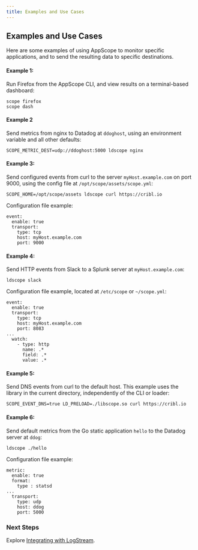 ```yaml
---
title: Examples and Use Cases
---
```


## Examples and Use Cases

Here are some examples of using AppScope to monitor specific applications, and to send the resulting data to specific destinations.

#### Example 1: 
Run Firefox from the AppScope CLI, and view results on a terminal-based dashboard:

```
scope firefox
scope dash
```

#### Example 2
Send metrics from nginx to Datadog at `ddoghost`, using an environment variable and all other defaults:

```
SCOPE_METRIC_DEST=udp://ddoghost:5000 ldscope nginx
```

#### Example 3: 
Send configured events from curl to the server `myHost.example.com` on port 9000, using the config file at `/opt/scope/assets/scope.yml`:

```
SCOPE_HOME=/opt/scope/assets ldscope curl https://cribl.io
```

Configuration file example:

```
event:
  enable: true
  transport:
    type: tcp
    host: myHost.example.com
    port: 9000
```

#### Example 4: 
Send HTTP events from Slack to a Splunk server at `myHost.example.com`:

```
ldscope slack
```

Configuration file example, located at `/etc/scope` or `~/scope.yml`:

```
event:
  enable: true
  transport:
    type: tcp
    host: myHost.example.com
    port: 8083
...
  watch:
    - type: http
      name: .*
      field: .*
      value: .*
```

#### Example 5:
Send DNS events from curl to the default host. This example uses the library in the current directory, independently of the CLI or loader:

```
SCOPE_EVENT_DNS=true LD_PRELOAD=./libscope.so curl https://cribl.io
```

#### Example 6: 
Send default metrics from the Go static application `hello` to the Datadog server at `ddog`:

```
ldscope ./hello
```

Configuration file example:

```
metric:
  enable: true
  format:
    type : statsd
...
  transport:
    type: udp
    host: ddog
    port: 5000
```

### Next Steps

Explore [Integrating with LogStream](/docs/logstream-integration).